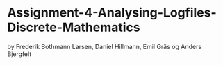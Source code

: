 # Assignment-4-Analysing-Logfiles-Discrete-Mathematics

by Frederik Bothmann Larsen, Daniel Hillmann, Emil Gräs og Anders Bjergfelt
